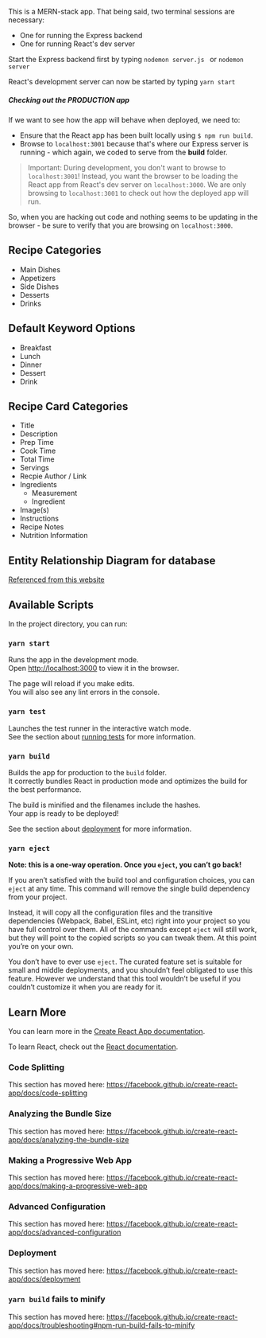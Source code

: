 This is a MERN-stack app. That being said, two terminal sessions are necessary:
* One for running the Express backend
* One for running React's dev server

Start the Express backend first by typing
```nodemon server.js ``` or ```nodemon server```

React's development server can now be started by typing
```yarn start```
 
##### Checking out the PRODUCTION app

If we want to see how the app will behave when deployed, we need to:

- Ensure that the React app has been built locally using `$ npm run build`.
- Browse to `localhost:3001` because that's where our Express server is running - which again, we coded to serve from the **build** folder.



> Important: During development, you don't want to browse to `localhost:3001`! Instead, you want the browser to be loading the React app from React's dev server on `localhost:3000`. We are only browsing to `localhost:3001` to check out how the deployed app will run.

So, when you are hacking out code and nothing seems to be updating in the browser - be sure to verify that you are browsing on `localhost:3000`.


## Recipe Categories
* Main Dishes
* Appetizers
* Side Dishes
* Desserts
* Drinks

## Default Keyword Options
* Breakfast
* Lunch
* Dinner
* Dessert
* Drink

## Recipe Card Categories
* Title
* Description
* Prep Time
* Cook Time
* Total Time
* Servings
* Recpie Author / Link
* Ingredients
    * Measurement
    * Ingredient
* Image(s)
* Instructions
* Recipe Notes
* Nutrition Information

## Entity Relationship Diagram for database
[Referenced from this website](https://editor.ponyorm.com/user/katyatitkova/recipe/designer)

## Available Scripts

In the project directory, you can run:

### `yarn start`

Runs the app in the development mode.<br />
Open [http://localhost:3000](http://localhost:3000) to view it in the browser.

The page will reload if you make edits.<br />
You will also see any lint errors in the console.

### `yarn test`

Launches the test runner in the interactive watch mode.<br />
See the section about [running tests](https://facebook.github.io/create-react-app/docs/running-tests) for more information.

### `yarn build`

Builds the app for production to the `build` folder.<br />
It correctly bundles React in production mode and optimizes the build for the best performance.

The build is minified and the filenames include the hashes.<br />
Your app is ready to be deployed!

See the section about [deployment](https://facebook.github.io/create-react-app/docs/deployment) for more information.

### `yarn eject`

**Note: this is a one-way operation. Once you `eject`, you can’t go back!**

If you aren’t satisfied with the build tool and configuration choices, you can `eject` at any time. This command will remove the single build dependency from your project.

Instead, it will copy all the configuration files and the transitive dependencies (Webpack, Babel, ESLint, etc) right into your project so you have full control over them. All of the commands except `eject` will still work, but they will point to the copied scripts so you can tweak them. At this point you’re on your own.

You don’t have to ever use `eject`. The curated feature set is suitable for small and middle deployments, and you shouldn’t feel obligated to use this feature. However we understand that this tool wouldn’t be useful if you couldn’t customize it when you are ready for it.

## Learn More

You can learn more in the [Create React App documentation](https://facebook.github.io/create-react-app/docs/getting-started).

To learn React, check out the [React documentation](https://reactjs.org/).

### Code Splitting

This section has moved here: https://facebook.github.io/create-react-app/docs/code-splitting

### Analyzing the Bundle Size

This section has moved here: https://facebook.github.io/create-react-app/docs/analyzing-the-bundle-size

### Making a Progressive Web App

This section has moved here: https://facebook.github.io/create-react-app/docs/making-a-progressive-web-app

### Advanced Configuration

This section has moved here: https://facebook.github.io/create-react-app/docs/advanced-configuration

### Deployment

This section has moved here: https://facebook.github.io/create-react-app/docs/deployment

### `yarn build` fails to minify

This section has moved here: https://facebook.github.io/create-react-app/docs/troubleshooting#npm-run-build-fails-to-minify

